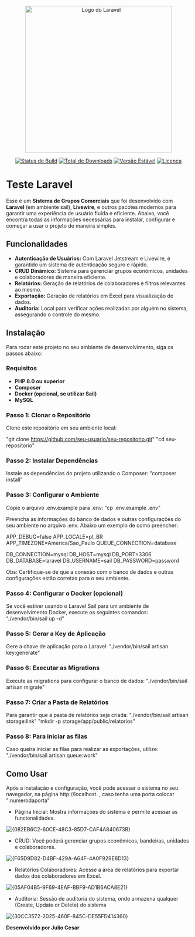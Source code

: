 <p align="center"><a href="https://laravel.com" target="_blank"><img src="https://raw.githubusercontent.com/laravel/art/master/logo-lockup/5%20SVG/2%20CMYK/1%20Full%20Color/laravel-logolockup-cmyk-red.svg" width="400" alt="Logo do Laravel"></a></p>

<p align="center">
<a href="https://github.com/seu-usuario/seu-repositorio/actions"><img src="https://github.com/seu-usuario/seu-repositorio/workflows/tests/badge.svg" alt="Status de Build"></a>
<a href="https://packagist.org/packages/seu-pacote"><img src="https://img.shields.io/packagist/dt/seu-pacote" alt="Total de Downloads"></a>
<a href="https://packagist.org/packages/seu-pacote"><img src="https://img.shields.io/packagist/v/seu-pacote" alt="Versão Estável"></a>
<a href="https://packagist.org/packages/seu-pacote"><img src="https://img.shields.io/packagist/l/seu-pacote" alt="Licença"></a>
</p>

# Teste Laravel

Esse é um **Sistema de Grupos Comerciais** que foi desenvolvido com **Laravel** (em ambiente sail), **Livewire**, e outros pacotes modernos para garantir uma experiência de usuário fluída e eficiente. Abaixo, você encontra todas as informações necessárias para instalar, configurar e começar a usar o projeto de maneira simples.

## Funcionalidades

- **Autenticação de Usuários:** Com Laravel Jetstream e Livewire, é garantido um sistema de autenticação seguro e rápido.
- **CRUD Dinâmico:** Sistema para gerenciar grupos econômicos, unidades e colaboradores de maneira eficiente.
- **Relatórios:** Geração de relatórios de colaboradores e filtros relevantes ao mesmo. 
- **Exportação:** Geração de relatórios em Excel para visualização de dados.
- **Auditoria:** Local para verificar ações realizadas por alguém no sistema, assegurando o controle do mesmo.

## Instalação

Para rodar este projeto no seu ambiente de desenvolvimento, siga os passos abaixo:

### Requisitos

- **PHP 8.0 ou superior**
- **Composer**
- **Docker (opcional, se utilizar Sail)**
- **MySQL**

### Passo 1: Clonar o Repositório

Clone este repositório em seu ambiente local:

"git clone https://github.com/seu-usuario/seu-repositorio.git"
"cd seu-repositorio"

### Passo 2: Instalar Dependências

Instale as dependências do projeto utilizando o Composer:
"composer install"

### Passo 3: Configurar o Ambiente

Copie o arquivo .env.example para .env: 
"cp .env.example .env"

Preencha as informações do banco de dados e outras configurações do seu ambiente no arquivo .env. Abaixo um exemplo de como preencher:

APP_DEBUG=false
APP_LOCALE=pt_BR
APP_TIMEZONE=America/Sao_Paulo
QUEUE_CONNECTION=database

DB_CONNECTION=mysql
DB_HOST=mysql
DB_PORT=3306
DB_DATABASE=laravel
DB_USERNAME=sail
DB_PASSWORD=password

Obs: Certifique-se de que a conexão com o banco de dados e outras configurações estão corretas para o seu ambiente.

### Passo 4: Configurar o Docker (opcional)

Se você estiver usando o Laravel Sail para um ambiente de desenvolvimento Docker, execute os seguintes comandos:
"./vendor/bin/sail up -d"

### Passo 5: Gerar a Key de Aplicação

Gere a chave de aplicação para o Laravel:
"./vendor/bin/sail artisan key:generate"

### Passo 6: Executar as Migrations

Execute as migrations para configurar o banco de dados:
"./vendor/bin/sail artisan migrate"

### Passo 7: Criar a Pasta de Relatórios

Para garantir que a pasta de relatórios seja criada:
"./vendor/bin/sail artisan storage:link"
"mkdir -p storage/app/public/relatorios"

### Passo 8: Para iniciar as filas

Caso queira iniciar as filas para realizar as exportações, utilize:
"./vendor/bin/sail artisan queue:work"

## Como Usar

Após a instalação e configuração, você pode acessar o sistema no seu navegador, na página http://localhost. , caso tenha uma porta colocar ":numerodaporta"

* Página Inicial: Mostra informações do sistema e permite acessar as funcionalidades.

![{082EB6C2-60CE-48C3-85D7-CAF4A840673B}](https://github.com/user-attachments/assets/a817b51a-bc1a-4d09-9edd-4fb6b64f5447)


* CRUD: Você poderá gerenciar grupos econômicos, bandeiras, unidades e colaboradores.

![{F65D9D82-D4BF-429A-A64F-4A0F929E8D13}](https://github.com/user-attachments/assets/14c9d342-e9d1-4302-b4d0-1a55ba0eb0b9)


* Relatórios Colaboradores: Acesse a área de relatórios para exportar dados dos colaboradores em Excel.

![{05AF04B5-9F69-4EAF-BBF9-AD1B6ACA8E21}](https://github.com/user-attachments/assets/4f206093-97d4-49ad-ad2e-fd87437e6918)
  
* Auditoria: Sessão de auditoria do sistema, onde armazena qualquer (Create, Update or Delete) do sistema

![{30CC3572-2025-460F-845C-DE55FD414360}](https://github.com/user-attachments/assets/dc572cf7-f05b-444e-a0cd-22b926c58e3a)


**Desenvolvido por Julio Cesar**
